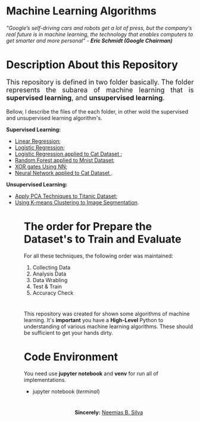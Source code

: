 # Machine Learning Algorithms

###### <i>"Google’s self-driving cars and robots get a lot of press, but the company’s real future is in machine learning, the technology that enables computers to get smarter and more personal"</i> - <b>Eric Schmidt (Google Chairman)</b>



# Description About this Repository

<p style="font-size: 18px;" align="justify">This repository is defined in two folder basically. The folder represents the subarea of machine learning that is <b>supervised learning</b>, and <b>unsupervised learning</b>.</p>

<p style="font-size:14px;"> Bellow, I describe the files of the each folder, in other wold the supervised and unsupervised learning algorithm's.</p> 

<p style="font-size:14px;"><b>Supervised Learning:</b></p>

<ul>
    <li><a href="supervised-learning/Linear\ Regression.ipynb">Linear Regression</a>;</li>
    <li><a href="supervised-learning/Logistic\ Regression.ipynb">Logistic Regression</a>;</li>
    <li><a href="supervised-learning/Logistic_Regression_Cat.py">Logistic Regression applied to Cat Dataset </a>;</li>
    <li><a href="supervised-learning/random-forest-mnist.ipynb">Random Forest applied to Mnist Dataset</a>;</li>
    <li><a href="supervised-learning/neural-networks/XOR_Neural_Network.ipynb">XOR gates Using NN</a>;</li>
    <li><a href="supervised-learning/neural-networks/Neural_Netwokr_Cat_NotCat.ipynb">Neural Network applied to Cat Dataset </a>.</li>
</ul>

<p style="font-size:14px;"><b>Unsupervised Learning:</b></p>

<ul>
    <li><a href="unsupervised-learning/PCA_titanic_dataset.ipynb">Apply PCA Techniques to Titanic Dataset</a>;</li>
    <li><a href="unsupervised-learning/k-means-segmentation-image.ipynb">Using K-means Clustering to Image Segmentation</a>.</li>
<ul>

#

# The order for Prepare the Dataset's to Train and Evaluate

For all these techniques, the following order was maintained:

1. Collecting Data
2. Analysis Data
3. Data Wrabling
4. Test & Train
5. Accuracy Check
# 
<p aling="justify">This repository was created for shown some algorithms of machine learning. It's <b>important</b> you have a <b>High-Level</b> Python to understanding of various machine learning algorithms. These should be sufficient to get your hands dirty. </p>

#
# Code Environment
You need use **jupyter notebook** and **venv** for run all of implementations.
- jupyter notebook (_terminal_)
#
<p align="center"><b>Sincerely:</b> <a href="https://github.com/neemiasbsilva">Neemias B. Silva</a></p>